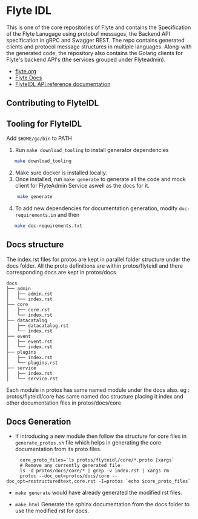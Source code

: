 # Flyte IDL

This is one of the core repositories of Flyte and contains the Specification of the Flyte Lanugage using protobuf messages, the Backend API specification in gRPC and Swagger REST. The repo contains generated clients and protocol message structures in multiple languages. Along-with the generated code, the repository also contains the Golang clients for Flyte's backend API's (the services grouped under Flyteadmin).

- [flyte.org](https://flyte.org)
- [Flyte Docs](http://docs.flyte.org)
- [FlyteIDL API reference documentation](https://docs.flyte.org/projects/flyteidl/en/stable/index.html)

## Contributing to FlyteIDL

## Tooling for FlyteIDL

Add `$HOME/go/bin` to PATH

1. Run `make download_tooling` to install generator dependencies

```bash
   make download_tooling
```

2. Make sure docker is installed locally.
3. Once installed, run `make generate` to generate all the code and mock client for FlyteAdmin Service aswell as the docs for it.

```bash
    make generate
```

4. To add new dependencies for documentation generation, modify `doc-requirements.in` and then

```bash
   make doc-requirements.txt
```

## Docs structure

The index.rst files for protos are kept in parallel folder structure under the docs folder.
All the proto definitions are within protos/flyteidl and there corresponding docs are kept in protos/docs

```
docs
├── admin
│   ├── admin.rst
│   └── index.rst
├── core
│   ├── core.rst
│   └── index.rst
├── datacatalog
│   ├── datacatalog.rst
│   └── index.rst
├── event
│   ├── event.rst
│   └── index.rst
├── plugins
│   ├── index.rst
│   └── plugins.rst
├── service
│   ├── index.rst
│   └── service.rst
```

Each module in protos has same named module under the docs also.
eg : protos/flyteidl/core has same named doc structure placing it index and other documentation files in protos/docs/core

## Docs Generation

- If introducing a new module then follow the structure for core files in `generate_protos.sh` file which helps in generating the core documentation from its proto files.

```
     core_proto_files=`ls protos/flyteidl/core/*.proto |xargs`
     # Remove any currently generated file
     ls -d protos/docs/core/* | grep -v index.rst | xargs rm
     protoc --doc_out=protos/docs/core --doc_opt=restructuredtext,core.rst -I=protos `echo $core_proto_files`
```

- `make generate` would have already generated the modified rst files.

- `make html` Generate the sphinx documentation from the docs folder to use the modified rst for docs.

